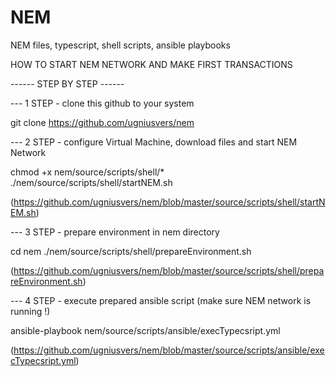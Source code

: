 # NEM
NEM files, typescript, shell scripts, ansible playbooks

HOW TO START NEM NETWORK AND MAKE FIRST TRANSACTIONS

------ STEP BY STEP ------

--- 1 STEP - clone this github to your system

git clone https://github.com/ugniusvers/nem

--- 2 STEP - configure Virtual Machine, download files and start NEM Network

chmod +x nem/source/scripts/shell/*
./nem/source/scripts/shell/startNEM.sh

(https://github.com/ugniusvers/nem/blob/master/source/scripts/shell/startNEM.sh)

--- 3 STEP - prepare environment in nem directory

cd nem
./nem/source/scripts/shell/prepareEnvironment.sh

(https://github.com/ugniusvers/nem/blob/master/source/scripts/shell/prepareEnvironment.sh)

--- 4 STEP - execute prepared ansible script (make sure NEM network is running !)

ansible-playbook nem/source/scripts/ansible/execTypecsript.yml

(https://github.com/ugniusvers/nem/blob/master/source/scripts/ansible/execTypecsript.yml)
